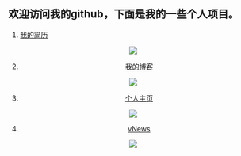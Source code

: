 ## 欢迎访问我的github，下面是我的一些个人项目。
1. [我的简历](https://daoket.github.io/resume/index.html)
<center>
<img src="https://daoket.github.io/img/qrcode/resume.png"/>
<center/>

2. [我的博客](https://daoket.github.io/blog/index.html)
<center>
<img src="https://daoket.github.io/img/qrcode/blog.png"/>
<center/>

3. [个人主页](https://daoket.github.io/home/index.html#/jx)
<center>
<img src="https://daoket.github.io/img/qrcode/home.png"/>
<center/>

4. [vNews](https://daoket.github.io/news/index.html#/select)
<center>
<img src="https://daoket.github.io/news/address.png"/>
<center/>
